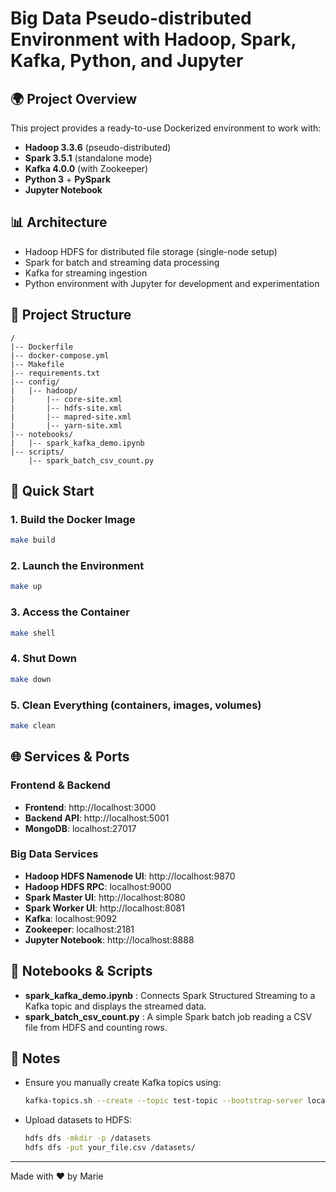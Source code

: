 # Big Data Pseudo-distributed Environment with Hadoop, Spark, Kafka, Python, and Jupyter

## 🌍 Project Overview

This project provides a ready-to-use Dockerized environment to work with:

- **Hadoop 3.3.6** (pseudo-distributed)
- **Spark 3.5.1** (standalone mode)
- **Kafka 4.0.0** (with Zookeeper)
- **Python 3** + **PySpark**
- **Jupyter Notebook**

## 📊 Architecture

- Hadoop HDFS for distributed file storage (single-node setup)
- Spark for batch and streaming data processing
- Kafka for streaming ingestion
- Python environment with Jupyter for development and experimentation

## 🔧 Project Structure

```
/
|-- Dockerfile
|-- docker-compose.yml
|-- Makefile
|-- requirements.txt
|-- config/
|   |-- hadoop/
|       |-- core-site.xml
|       |-- hdfs-site.xml
|       |-- mapred-site.xml
|       |-- yarn-site.xml
|-- notebooks/
|   |-- spark_kafka_demo.ipynb
|-- scripts/
    |-- spark_batch_csv_count.py
```

## 🔄 Quick Start

### 1. Build the Docker Image

```bash
make build
```

### 2. Launch the Environment

```bash
make up
```

### 3. Access the Container

```bash
make shell
```

### 4. Shut Down

```bash
make down
```

### 5. Clean Everything (containers, images, volumes)

```bash
make clean
```

## 🌐 Services & Ports

### Frontend & Backend

- **Frontend**: http://localhost:3000
- **Backend API**: http://localhost:5001
- **MongoDB**: localhost:27017

### Big Data Services

- **Hadoop HDFS Namenode UI**: http://localhost:9870
- **Hadoop HDFS RPC**: localhost:9000
- **Spark Master UI**: http://localhost:8080
- **Spark Worker UI**: http://localhost:8081
- **Kafka**: localhost:9092
- **Zookeeper**: localhost:2181
- **Jupyter Notebook**: http://localhost:8888

## 📄 Notebooks & Scripts

- **spark_kafka_demo.ipynb** : Connects Spark Structured Streaming to a Kafka topic and displays the streamed data.
- **spark_batch_csv_count.py** : A simple Spark batch job reading a CSV file from HDFS and counting rows.

## 🔔 Notes

- Ensure you manually create Kafka topics using:
  ```bash
  kafka-topics.sh --create --topic test-topic --bootstrap-server localhost:9092
  ```
- Upload datasets to HDFS:
  ```bash
  hdfs dfs -mkdir -p /datasets
  hdfs dfs -put your_file.csv /datasets/
  ```

---

Made with ❤️ by Marie

